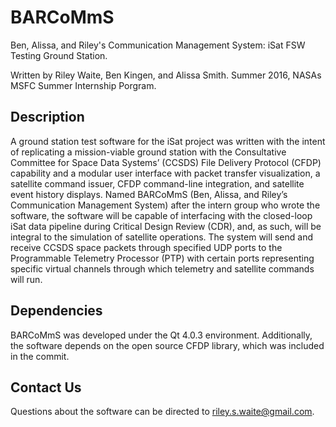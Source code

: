 # BARCoMmS
Ben, Alissa, and Riley's Communication Management System: iSat FSW Testing Ground Station.

Written by Riley Waite, Ben Kingen, and Alissa Smith. Summer 2016, NASAs MSFC Summer Internship Porgram.

## Description
A ground station test software for the iSat project was written with the intent of replicating a mission-viable ground
station with the Consultative Committee for Space Data Systems’ (CCSDS) File Delivery Protocol (CFDP) capability and a modular
user interface with packet transfer visualization, a satellite command issuer, CFDP command-line integration, and satellite event
history displays. Named BARCoMmS (Ben, Alissa, and Riley’s Communication Management System) after the intern group who wrote the software, the software
will be capable of interfacing with the closed-loop iSat data pipeline during Critical Design Review (CDR), and, as such, will be
integral to the simulation of satellite operations. The system will send and receive CCSDS space packets through specified UDP
ports to the Programmable Telemetry Processor (PTP) with certain ports representing specific virtual channels through which
telemetry and satellite commands will run.

## Dependencies
BARCoMmS was developed under the Qt 4.0.3 environment. Additionally, the software depends on the open source CFDP library, which was included in the commit.

## Contact Us
Questions about the software can be directed to riley.s.waite@gmail.com.

